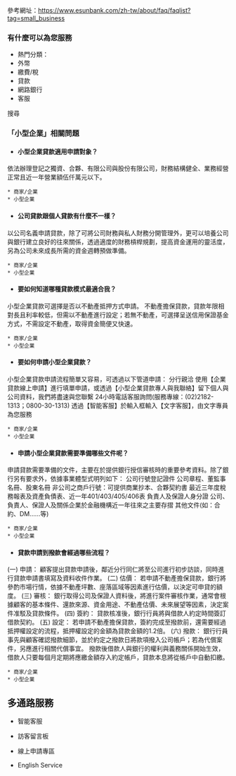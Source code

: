 參考網址：https://www.esunbank.com/zh-tw/about/faq/faqlist?tag=small_business

### 有什麼可以為您服務

  * 熱門分類：
  * 外幣
  * 繳費/稅
  * 貸款
  * 網路銀行
  * 客服

搜尋

### 「小型企業」相關問題

  * #### 小型企業貸款適用申請對象？

依法辦理登記之獨資、合夥、有限公司與股份有限公司，財務結構健全、業務經營正常且近一年營業額伍仟萬元以下。

    * 商家/企業
    * 小型企業
  * #### 公司貸款跟個人貸款有什麼不一樣？

以公司名義申請貸款，除了可將公司財務與私人財務分開管理外，更可以培養公司與銀行建立良好的往來關係，透過適度的財務槓桿規劃，提高資金運用的靈活度，另為公司未來成長所需的資金週轉預做準備。

    * 商家/企業
    * 小型企業
  * #### 要如何知道哪種貸款模式最適合我？

小型企業貸款可選擇是否以不動產抵押方式申請。
不動產擔保貸款，貸款年限相對長且利率較低，但需以不動產進行設定；若無不動產，可選擇呈送信用保證基金方式，不需設定不動產，取得資金簡便又快速。

    * 商家/企業
    * 小型企業
  * #### 要如何申請小型企業貸款？

小型企業貸款申請流程簡單又容易，可透過以下管道申請： 分行親洽
使用【企業貸款線上申請】進行填單申請，或透過【小型企業貸款專人與我聯絡】留下個人與公司資料，我們將盡速與您聯繫
24小時電話客服詢問(服務專線：(02)2182-1313；0800-30-1313) 透過【智能客服】於輸入框輸入【文字客服】，由文字專員為您服務

    * 商家/企業
    * 小型企業
  * #### 申請小型企業貸款需要準備哪些文件呢？

申請貸款需要準備的文件，主要在於提供銀行授信審核時的重要參考資料。除了銀行另有要求外，依據事業體型式明列如下： 公司行號登記證件
公司章程、董監事名冊、股東名冊 非公司之商戶行號：可提供商業抄本、合夥契約書 最近三年度稅務報表及資產負債表、近一年401/403/405/406表
負責人及保證人身分證 公司、負責人、保證人及關係企業於金融機構近一年往來之主要存摺 其他文件(如：合約、DM……等)

    * 商家/企業
    * 小型企業
  * #### 貸款申請到撥款會經過哪些流程？

(一) 申請： 顧客提出貸款申請後，鄰近分行同仁將至公司進行初步訪談，同時進行貸款申請書填寫及資料收件作業。 (二) 估價：
若申請不動產擔保貸款，銀行將參酌市場行情，依據不動產坪數、座落區域等因素進行估價，以決定可申貸的額度。 (三) 審核：
銀行取得公司及保證人資料後，將進行案件審核作業，通常會根據顧客的基本條件、還款來源、資金用途、不動產估價、未來展望等因素，決定案件准駁及貸款條件。 (四)
簽約： 貸款核准後，銀行行員將與借款人約定時間簽訂借款契約。 (五) 設定：
若申請不動產擔保貸款，簽約完成至撥款前，還需要經過抵押權設定的流程，抵押權設定的金額為貸款金額的1.2倍。 (六) 撥款：
銀行行員事先與顧客確認撥款細節，並於約定之撥款日將款項撥入公司帳戶；若為代償案件，另應進行相關代償事宜。
撥款後借款人與銀行的權利與義務關係開始生效，借款人只要每個月定期將應繳金額存入約定帳戶，貸款本息將從帳戶中自動扣繳。

    * 商家/企業
    * 小型企業

## 多通路服務

  * 智能客服

  * 訪客留言板

  * 線上申請專區

  * English Service

